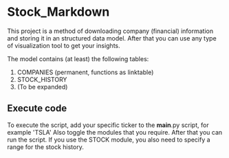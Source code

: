 # Stock_Markdown

This project is a method of downloading company (financial) information and storing it in an structured data model. After that you can use any type of visualization tool to get your insights.

The model contains (at least) the following tables:
1. COMPANIES (permanent, functions as linktable)
2. STOCK_HISTORY
3. (To be expanded)

## Execute code

To execute the script, add your specific ticker to the __main__.py script, for example 'TSLA' Also toggle the modules that you require. After that you can run the script. If you use the STOCK module, you also need to specify a range for the stock history.

